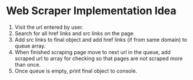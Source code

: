 # Web Scraper Implementation Idea

1. Visit the url entered by user.
2. Search for all href links and src links on the page.
3. Add src links to final object and add href links (if from same domain) to queue array.
4. When finished scraping page move to next url in the queue, add scraped url to array for checking so that pages are not scraped more than once.
5. Once queue is empty, print final object to console.
